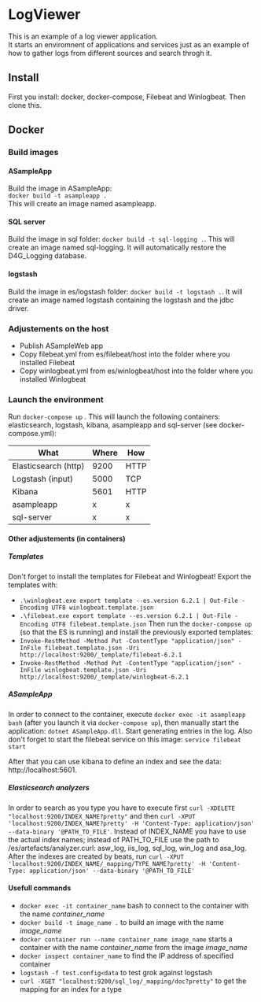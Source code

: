 # LogViewer
This is an example of a log viewer application.  
It starts an enviromnent of applications and services just as an example of how to gather logs from different sources and search throgh it.  


## Install
First you install: docker, docker-compose, Filebeat and Winlogbeat. Then clone this.
## Docker
### Build images
#### ASampleApp
Build the image in ASampleApp:  
`docker build -t asampleapp .`  
This will create an image named asampleapp. 
#### SQL server
Build the image in sql folder: `docker build -t sql-logging .`. This will create an image named sql-logging. It will automatically restore the D4G_Logging database.
#### logstash
Build the image in es/logstash folder: `docker build -t logstash .`. It will create an image named logstash containing the logstash and the jdbc driver.
### Adjustements on the host
- Publish ASampleWeb app
- Copy filebeat.yml from es/filebeat/host into the folder where you installed Filebeat
- Copy winlogbeat.yml from es/winlogbeat/host into the folder where you installed Winlogbeat
### Launch the environment
Run `docker-compose up` . This will launch the following containers: elasticsearch, logstash, kibana, asampleapp and sql-server (see docker-compose.yml):

 What | Where | How
 -----|-------|----
 Elasticsearch (http) | 9200 | HTTP
 Logstash (input) | 5000 | TCP
 Kibana | 5601 | HTTP 
 asampleapp | x | x 
 sql-server | x | x 
#### Other adjustements (in containers)
##### Templates
Don't forget to install the templates for Filebeat and Winlogbeat! Export the templates with:
- `.\winlogbeat.exe export template --es.version 6.2.1 | Out-File -Encoding UTF8 winlogbeat.template.json`
- `.\filebeat.exe export template --es.version 6.2.1 | Out-File -Encoding UTF8 filebeat.template.json` 
Then run the `docker-compose up` (so that the ES is running) and install the previously exported templates:
- `Invoke-RestMethod -Method Put -ContentType "application/json" -InFile filebeat.template.json -Uri http://localhost:9200/_template/filebeat-6.2.1`
- `Invoke-RestMethod -Method Put -ContentType "application/json" -InFile winlogbeat.template.json -Uri http://localhost:9200/_template/winlogbeat-6.2.1` 
##### ASampleApp
In order to connect to the container, execute `docker exec -it asampleapp bash` (after you launch it via `docker-compose up`), then manually start the application: `dotnet ASampleApp.dll`. Start generating entries in the log.
Also don't forget to start the filebeat service on this image: `service filebeat start`

After that you can use kibana to define an index and see the data: http://localhost:5601.
##### Elasticsearch analyzers
In order to search as you type you have to execute first `curl -XDELETE "localhost:9200/INDEX_NAME?pretty"` and then `curl -XPUT 'localhost:9200/INDEX_NAME?pretty' -H 'Content-Type: application/json' --data-binary '@PATH_TO_FILE'`. Instead of INDEX_NAME you have to use the actual index names; instead of PATH_TO_FILE use the path to /es/artefacts/analyzer.curl: asw_log, iis_log, sql_log, win_log and asa_log.  
After the indexes are created by beats, run `curl -XPUT 'localhost:9200/INDEX_NAME/_mapping/TYPE_NAME?pretty' -H 'Content-Type: application/json' --data-binary '@PATH_TO_FILE'`

#### Usefull commands
- `docker exec -it container_name` bash to connect to the container with the name _container_name_
- `docker build -t image_name .` to build an image with the name _image_name_
- `docker container run --name container_name image_name` starts a container with the name _container_name_ from the image _image_name_
- `docker inspect container_name` to find the IP address of specified container
- `logstash -f test.config<data` to test grok against logstash
- `curl -XGET "localhost:9200/sql_log/_mapping/doc?pretty"` to get the mapping for an index for a type